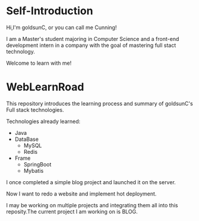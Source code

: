 # Self-Introduction
Hi,I'm goldsunC, or you can call me Cunning!

I am a Master's student majoring in Computer Science and a front-end development intern in a company with the goal of mastering full stact technology.

Welcome to learn with me!

# WebLearnRoad
This repository introduces the learning process and summary of goldsunC's Full stack technologies.

Technologies already learned:
- Java 
- DataBase
  - MySQL
  - Redis
- Frame
  - SpringBoot
  - Mybatis

I once completed a simple blog project and launched it on the server.

Now I want to redo a website and implement hot deployment.

I may be working on multiple projects and integrating them all into this reposity.The current project I am working on is BLOG.